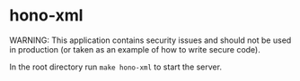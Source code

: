 # hono-xml

WARNING: This application contains security issues and should not be used in production (or taken as an example of how to write secure code).

In the root directory run `make hono-xml` to start the server.
